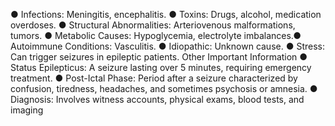 ● Infections: Meningitis, encephalitis.
● Toxins: Drugs, alcohol, medication overdoses.
● Structural Abnormalities: Arteriovenous malformations, tumors.
● Metabolic Causes: Hypoglycemia, electrolyte imbalances.● Autoimmune Conditions: Vasculitis.
● Idiopathic: Unknown cause.
● Stress: Can trigger seizures in epileptic patients.
Other Important Information
● Status Epilepticus: A seizure lasting over 5 minutes, requiring emergency
treatment.
● Post-Ictal Phase: Period after a seizure characterized by confusion, tiredness,
headaches, and sometimes psychosis or amnesia.
● Diagnosis: Involves witness accounts, physical exams, blood tests, and imaging